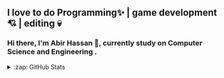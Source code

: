 ## I love to do Programming✨ | game development💘 | editing 💀
### Hi there, I'm Abir Hassan 👦, currently study on Computer Science and Engineering .

<details>
  <summary>:zap: GitHub Stats</summary>

  <img align="left" alt="Abir's GitHub Stats" src="https://github-readme-stats.vercel.app/api?username=XAbirHasan&show_icons=true&theme=dracula">

</details>

<!--
**XAbirHasan/XAbirHasan** is a ✨ _special_ ✨ repository because its `README.md` (this file) appears on your GitHub profile.

Here are some ideas to get you started:

- 🔭 I’m currently working on ...
- 🌱 I’m currently learning ...
- 👯 I’m looking to collaborate on ...
- 🤔 I’m looking for help with ...
- 💬 Ask me about ...
- 📫 How to reach me: ...
- 😄 Pronouns: ...
- ⚡ Fun fact: ...
-->
